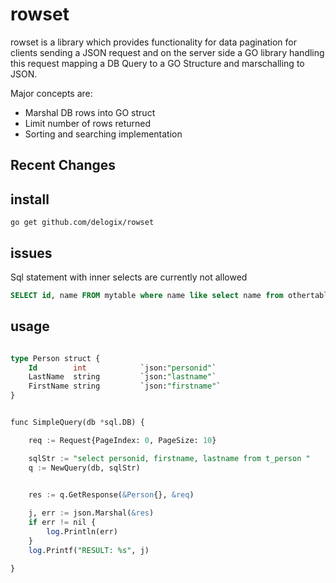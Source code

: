 # rowset

rowset is a library which provides functionality for data pagination for clients sending a JSON request and on the server side a GO library handling this request
mapping a DB Query to a GO Structure and marschalling to JSON.

Major concepts are:

* Marshal DB rows into GO struct 
* Limit number of rows returned
* Sorting and searching implementation

## Recent Changes


## install

    go get github.com/delogix/rowset

## issues

Sql statement with inner selects are currently not allowed

```sql
SELECT id, name FROM mytable where name like select name from othertable;
```


## usage


```sql

type Person struct {
	Id        int            `json:"personid"`
	LastName  string         `json:"lastname"`
	FirstName string         `json:"firstname"`
}


func SimpleQuery(db *sql.DB) {

    req := Request{PageIndex: 0, PageSize: 10}

	sqlStr := "select personid, firstname, lastname from t_person "
	q := NewQuery(db, sqlStr)

	
	res := q.GetResponse(&Person{}, &req)

	j, err := json.Marshal(&res)
	if err != nil {
		log.Println(err)
	}
	log.Printf("RESULT: %s", j)

}
```




